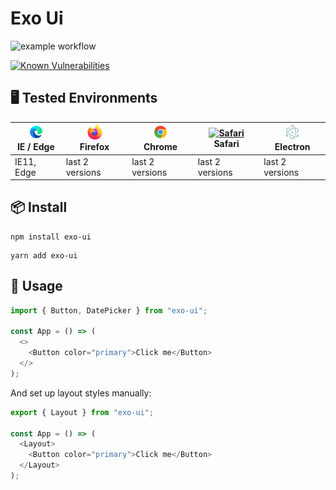 # Exo Ui

![example workflow](https://github.com/cyber-netics/MyTestApp/actions/workflows/main.yml/badge.svg)

[![Known Vulnerabilities](https://snyk.io/test/github/cyber-netics/MyTestApp/badge.svg)](https://snyk.io/test/github/cyber-netics/MyTestApp)

## 🖥 Tested Environments

| [<img src="https://raw.githubusercontent.com/cyber-netics/MyTestApp/main/assets/edge.png" alt="IE / Edge" width="24px" height="24px" />](http://godban.github.io/browsers-support-badges/)<br>IE / Edge | [<img src="https://raw.githubusercontent.com/cyber-netics/MyTestApp/main/assets/firefox.png" alt="Firefox" width="24px" height="24px" />](http://godban.github.io/browsers-support-badges/)<br>Firefox | [<img src="https://raw.githubusercontent.com/cyber-netics/MyTestApp/main/assets/chrome.png" alt="Chrome" width="24px" height="24px" />](http://godban.github.io/browsers-support-badges/)<br>Chrome | [<img src="https://raw.githubusercontent.com/alrra/browser-logos/master/src/safari/safari_48x48.png" alt="Safari" width="24px" height="24px" />](http://godban.github.io/browsers-support-badges/)<br>Safari | [<img src="https://raw.githubusercontent.com/cyber-netics/MyTestApp/main/assets/electron.png" alt="Electron" width="24px" height="24px" />](http://godban.github.io/browsers-support-badges/)<br>Electron |
| ------------------------------------------------------------------------------------------------------------------------------------------------------------------------------------------------------- | ------------------------------------------------------------------------------------------------------------------------------------------------------------------------------------------------------ | --------------------------------------------------------------------------------------------------------------------------------------------------------------------------------------------------- | ------------------------------------------------------------------------------------------------------------------------------------------------------------------------------------------------------------ | --------------------------------------------------------------------------------------------------------------------------------------------------------------------------------------------------------- |
| IE11, Edge                                                                                                                                                                                              | last 2 versions                                                                                                                                                                                        | last 2 versions                                                                                                                                                                                     | last 2 versions                                                                                                                                                                                              | last 2 versions                                                                                                                                                                                           |

## 📦 Install

```
npm install exo-ui
```

```
yarn add exo-ui
```

## 🔨 Usage

```js
import { Button, DatePicker } from "exo-ui";

const App = () => (
  <>
    <Button color="primary">Click me</Button>
  </>
);
```

And set up layout styles manually:

```js
export { Layout } from "exo-ui";

const App = () => (
  <Layout>
    <Button color="primary">Click me</Button>
  </Layout>
);
```
